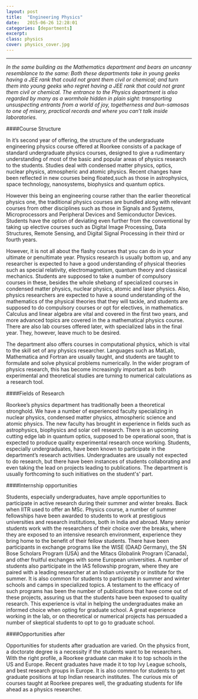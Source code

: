 ```yaml
---
layout: post
title:  "Engineering Physics"
date:   2015-06-26 12:28:01
categories: [departments]
excerpt: 
class: physics
cover: physics_cover.jpg
--- 	
```

--------------------------------
_In the same building as the Mathematics department and bears an uncanny resemblance to the
same: Both these departments take in young geeks having a JEE rank that could 
not grant them civil or chemical; and turn them into young geeks who regret 
having a JEE rank that could not grant them civil or chemical. The entrance to the Physics 
department is also regarded by many as a wormhole hidden in plain sight: transporting 
unsuspecting entrants from a world of joy, togetherness and bun-samosas to one of misery, 
practical records and where you can’t talk inside laboratories._

####Course Structure

In it’s second year of offering, the structure of the undergraduate engineering physics course offered at Roorkee consists of a package of standard undergraduate physics courses, designed to give a rudimentary understanding of most of the basic and popular areas of physics research to the students. Studies deal with condensed matter physics, optics, nuclear physics, atmospheric and atomic physics. Recent changes have been reflected in new courses being floated,such as those in astrophysics, space technology, nanosystems, biophysics and quantum optics.

However this being an engineering course rather than the earlier theoretical physics one, the traditional physics courses are bundled along with relevant courses from other disciplines such as those in Signals and Systems, Microprocessors and Peripheral Devices and Semiconductor Devices. Students have the option of deviating even further from the conventional by taking up elective courses such as Digital Image Processing, Data Structures, Remote Sensing, and Digital Signal Processing in their third or fourth years. 

However, it is not all about the flashy courses that you can do in your ultimate or penultimate 
year. Physics research is usually bottom up, and any researcher is expected to have a good 
understanding of physical theories such as special relativity, electromagnetism, quantum theory 
and classical mechanics. Students are supposed to take a number of compulsory courses in 
these, besides the whole shebang of specialized courses in condensed matter physics, nuclear 
physics, atomic and laser physics. Also, physics researchers are expected to have a sound 
understanding of the mathematics of the physical theories that they will tackle, and students 
are supposed to do compulsory courses or opt for electives, in mathematics. Calculus and linear 
algebra are vital and covered in the first two years, and more advanced topics are covered in 
the a mathematical physics course. There are also lab courses offered later, with specialized 
labs in the final year. They, however, leave much to be desired.

The department also offers courses in computational physics, which is vital to the skill set of 
any physics researcher. Languages such as MatLab, Mathematica and Fortran are usually 
taught, and students are taught to formulate and solve physical problems numerically. In the 
wider program of physics research, this has become increasingly important as both 
experimental and theoretical studies are turning to numerical calculations as a research tool.

####Fields of Research

Roorkee’s physics department has traditionally been a theoretical 
stronghold. We have a number of experienced faculty specializing in nuclear physics, 
condensed matter physics, atmospheric science and atomic physics. The new faculty has 
brought in experience in fields such as astrophysics, biophysics and solar cell research. There is 
an upcoming cutting edge lab in quantum optics, supposed to be operational soon, that is 
expected to produce quality experimental research once working. Students, especially 
undergraduates, have been known to participate in the department’s research activities. 
Undergraduates are usually not expected to do research, but there have been instances of 
students collaborating and even taking the lead on projects leading to publications. The 
department is usually forthcoming to such initiatives on the student's’ part.

####Internship opportunities 

Students, especially undergraduates, have ample opportunities to 
participate in active research during their summer and winter breaks. Back when IITR used to offer an MSc. Physics course, a number of summer 
fellowships have been awarded to students to work at prestigious universities and research 
institutions, both in India and abroad. Many senior students work with the researchers of their 
choice over the breaks, where they are exposed to an intensive research environment, 
experience they bring home to the benefit of their fellow students. There have been 
participants in exchange programs like the WISE (DAAD Germany), the SN Bose Scholars 
Program (USA) and the Mitacs Globalink Program (Canada), and other fruitful exchanges with 
some European universities. A number of students also participate in the IAS fellowship 
program, where they are paired with a leading researcher at an Indian university or institute for 
the summer. It is also common for students to participate in summer and winter schools and 
camps in specialized topics. A testament to the efficacy of such programs has been the number 
of publications that have come out of these projects, assuring us that the students have been 
exposed to quality research. This experience is vital in helping the undergraduates make an 
informed choice when opting for graduate school. A great experience working in the lab, or on 
theoretical or numerical projects has persuaded a number of skeptical students to opt to go to 
graduate school.  

####Opportunities after

Opportunities for students after graduation are varied. On the physics 
front, a doctorate degree is a necessity if the students want to be researchers. With the right 
profile, a Roorkee graduate can make it to top schools in the US and Europe. Recent graduates 
have made it to top Ivy League schools, and best research groups in Europe. It is also common 
for students to get graduate positions at top Indian research institutes. The curious mix of 
courses taught at Roorkee prepares well, the graduating students for life ahead as a physics 
researcher.

